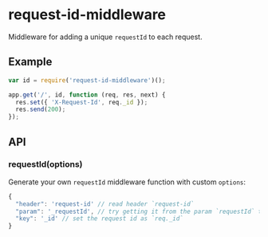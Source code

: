 
# request-id-middleware

  Middleware for adding a unique `requestId` to each request.

## Example

```js
var id = require('request-id-middleware')();

app.get('/', id, function (req, res, next) {
  res.set({ 'X-Request-Id', req._id });
  res.send(200);
});
```

## API

### requestId(options)
  
  Generate your own `requestId` middleware function with custom `options`:

```js
{
  "header": 'request-id' // read header `request-id`
  "param": '_requestId', // try getting it from the param `requestId` too
  "key": '_id' // set the request id as `req._id`
}
```